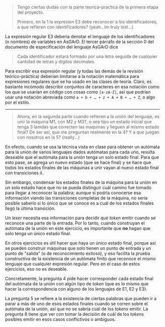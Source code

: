 > Tengo ciertas dudas con la parte teorica-practica de la primera etapa del
> proyecto.
>
> Primero, en la 1 la expresion E3 debe reconocer a los identificadores, a que
> refieren con identificadores? (yeah...Im truly lost...)

La expresión regular E3 debería denotar el lenguaje de los identificadores (o nombres) de variables en AsGArD.  El tercer párrafo de la sección 0 del documento de especificación del lenguaje AsGArD dice

> Cada identificador estará formado por una letra seguida de cualquier cantidad de letras y dígitos decimales.

Para escribir esa expresión regular (y todas las demás de la revisión teórico-práctica) deberían limitarse a la notación matemática para expresiones regulares que se ha usado en las clases de teoría.  Claro, es bastante incómodo describir conjuntos de caracteres en esa notación como los que se usarían en código con cosas como `[a-zA-Z]`, así que podrían usar una notación abreviada como `a + b + … + z + A + B + … + Z`, o algo por el estilo.



- - -



> Ahora, en la segunda parte cuando refieren a la unión del lenguaje, es unir
> la maquina M1, con M2 y M3?, o sea tipo un estado inicial que tenga 3 lamdas
> que conecten las maquinas y lleguen al mismo estado final? De ser así, que
> me preguntan realmente en la 4? Y a que juegan con nosotros en la 5?
> (really...) 

En efecto, cuando se usa la técnica vista en clase para obtener un autómata para la unión de varios lenguajes dados autómatas para cada uno, resulta deseable que el autómata para la unión tenga un solo estado final.  Para que esto pase, se agrega un nuevo estado (que se hace final) y se hace que todos los estados finales de las máquinas a unir vayan al nuevo estado final con transiciones $\lambda$.

Sin embargo, condensar los estados finales de la máquina para la unión en un solo estado hace que no se pueda distinguir cuál camino fue tomado para llegar a reconocer la palabra; aunque sí podría conocerse esa información viendo las transiciones completas de la máquina, no sería posible saberlo si lo único que se conoce es a cuál de los estados finales llegó la última transición.

Un *lexer* necesita esa información para decidir qué *token* emitir cuando se reconoce una parte de la entrada.  Por lo tanto, cuando construyan el autómata de la unión en este ejercicio, es importante que **no** hagan que solo tenga un único estado final.

En otros ejercicios es útil hacer que haya un único estado final, porque así se pueden construir máquinas que solo tienen un punto de entrada y un punto de "salida" (o de reconocimiento exitoso), y eso facilita la prueba constructiva de la existencia de un autómata finito que reconoce el mismo lenguaje que cualquier expresión regular.  Pero en el caso de estos ejercicios, eso no es deseable.



Concretamente, la pregunta 4 pide hacer corresponder cada estado final del autómata de la unión con algún tipo de *token* (que es lo mismo que hacer la correspondencia con alguno de los lenguajes de E1, E2 y E3).

La pregunta 5 se refiere a la existencia de ciertas palabras que pueden ir a parar a más de uno de esos estados finales cuando se corren sobre el autómata de la unión, así que no se sabría cuál de los *tokens* emitir.  La pregunta 8 tiene que ver con tomar la decisión de cuál de los *tokens* posibles emitir en esos casos conflictivos o ambiguos.
